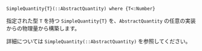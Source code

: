 ```
SimpleQuantity{T}(::AbstractQuantity) where {T<:Number}
```

指定された型 `T` を持つ `SimpleQuantity{T}` を、`AbstractQuantity` の任意の実装からの物理量から構築します。

詳細については `SimpleQuantity(::AbstractQuantity)` を参照してください。
